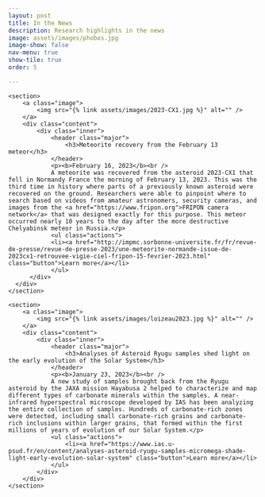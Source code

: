```yaml
---
layout: post
title: In the News
description: Research highlights in the news
image: assets/images/phobos.jpg
image-show: false
nav-menu: true
show-tile: true
order: 5

---
```


<section class="spotlights">

	<section>
		<a class="image">
			<img src="{% link assets/images/2023-CX1.jpg %}" alt="" />
		</a>
		<div class="content">
			<div class="inner">
				<header class="major">
					<h3>Meteorite recovery from the February 13 meteor</h3>
				</header>
				<p><b>February 16, 2023</b><br />
				A meteorite was recovered from the asteroid 2023-CX1 that fell in Normandy France the morning of February 13, 2023. This was the third time in history where parts of a previously known asteroid were recovered on the ground. Researchers were able to pinpoint where to search based on videos from amateur astronomers, security cameras, and images from the <a href="https://www.fripon.org">FRIPON camera network</a> that was designed exactly for this purpose. This meteor occurred nearly 10 years to the day after the more destructive Chelyabinsk meteor in Russia.</p>
				<ul class="actions">
				<li><a href="http://impmc.sorbonne-universite.fr/fr/revue-de-presse/revue-de-presse-2023/une-meteorite-normande-issue-de-2023cx1-retrouvee-vigie-ciel-fripon-15-fevrier-2023.html" class="button">Learn more</a></li>
				</ul>
		  </div>
	  </div>
	</section>

	<section>
		<a class="image">
			<img src="{% link assets/images/loizeau2023.jpg %}" alt="" />
		</a>
		<div class="content">
			<div class="inner">
				<header class="major">
					<h3>Analyses of Asteroid Ryugu samples shed light on the early evolution of the Solar System</h3>
				</header>
				<p><b>January 23, 2023</b><br />
				A new study of samples brought back from the Ryugu asteroid by the JAXA mission Hayabusa 2 helped to characterize and map different types of carbonate minerals within the samples. A near-infrared hyperspectral microscope developed by IAS has been analyzing the entire collection of samples. Hundreds of carbonate-rich zones were detected, including small carbonate-rich grains and carbonate-rich inclusions within larger grains, that formed within the first millions of years of evolution of our Solar System.</p>
				<ul class="actions">
					<li><a href="https://www.ias.u-psud.fr/en/content/analyses-asteroid-ryugu-samples-micromega-shade-light-early-evolution-solar-system" class="button">Learn more</a></li>
				</ul>
			</div>
		</div>
	</section>

</section>
